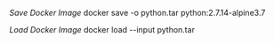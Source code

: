 *Save Docker Image*
docker save -o python.tar python:2.7.14-alpine3.7


*Load Docker Image*
docker load --input python.tar 
